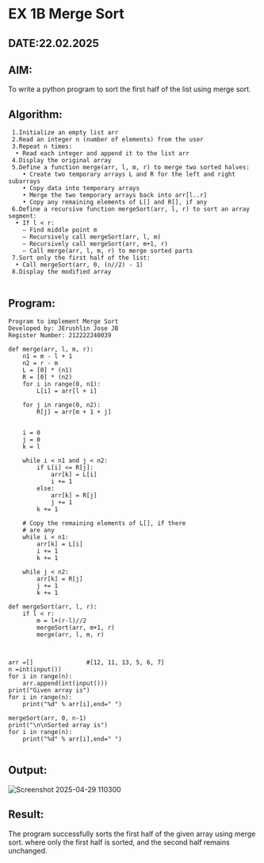 # EX 1B Merge Sort
## DATE:22.02.2025

## AIM:
To write a python program to sort the first half of the list using merge sort.

## Algorithm:
```
 1.Initialize an empty list arr
 2.Read an integer n (number of elements) from the user
 3.Repeat n times:
  • Read each integer and append it to the list arr
 4.Display the original array
 5.Define a function merge(arr, l, m, r) to merge two sorted halves:
    • Create two temporary arrays L and R for the left and right subarrays
    • Copy data into temporary arrays
    • Merge the two temporary arrays back into arr[l..r]
    • Copy any remaining elements of L[] and R[], if any
 6.Define a recursive function mergeSort(arr, l, r) to sort an array segment:
  • If l < r:
    – Find middle point m
    – Recursively call mergeSort(arr, l, m)
    – Recursively call mergeSort(arr, m+1, r)
    – Call merge(arr, l, m, r) to merge sorted parts
 7.Sort only the first half of the list:
  • Call mergeSort(arr, 0, (n//2) - 1)
 8.Display the modified array
  
```
## Program:
```
Program to implement Merge Sort
Developed by: JErushlin Jose JB
Register Number: 212222240039

def merge(arr, l, m, r):
    n1 = m - l + 1
    n2 = r - m
    L = [0] * (n1)
    R = [0] * (n2)
    for i in range(0, n1):
        L[i] = arr[l + i]
 
    for j in range(0, n2):
        R[j] = arr[m + 1 + j]
 

    i = 0     
    j = 0     
    k = l     
 
    while i < n1 and j < n2:
        if L[i] <= R[j]:
            arr[k] = L[i]
            i += 1
        else:
            arr[k] = R[j]
            j += 1
        k += 1
 
    # Copy the remaining elements of L[], if there
    # are any
    while i < n1:
        arr[k] = L[i]
        i += 1
        k += 1
 
    while j < n2:
        arr[k] = R[j]
        j += 1
        k += 1

def mergeSort(arr, l, r):
    if l < r:
        m = l+(r-l)//2
        mergeSort(arr, m+1, r)
        merge(arr, l, m, r)
 
 

arr =[]               #[12, 11, 13, 5, 6, 7]
n =int(input())
for i in range(n):
    arr.append(int(input()))
print("Given array is")
for i in range(n):
    print("%d" % arr[i],end=" ")
 
mergeSort(arr, 0, n-1)
print("\n\nSorted array is")
for i in range(n):
    print("%d" % arr[i],end=" ")
 
```
## Output:

![Screenshot 2025-04-29 110300](https://github.com/user-attachments/assets/75c8bd61-dc76-4d03-a607-82483fb2a918)

## Result:
The program successfully sorts the first half of the given array using merge sort. where only the first half is sorted, and the second half remains unchanged.
